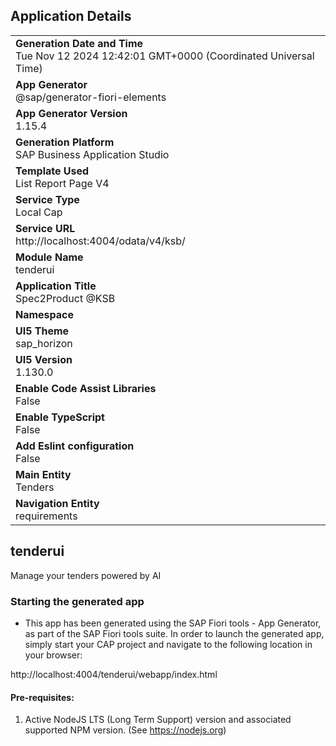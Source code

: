 ## Application Details
|               |
| ------------- |
|**Generation Date and Time**<br>Tue Nov 12 2024 12:42:01 GMT+0000 (Coordinated Universal Time)|
|**App Generator**<br>@sap/generator-fiori-elements|
|**App Generator Version**<br>1.15.4|
|**Generation Platform**<br>SAP Business Application Studio|
|**Template Used**<br>List Report Page V4|
|**Service Type**<br>Local Cap|
|**Service URL**<br>http://localhost:4004/odata/v4/ksb/|
|**Module Name**<br>tenderui|
|**Application Title**<br>Spec2Product @KSB|
|**Namespace**<br>|
|**UI5 Theme**<br>sap_horizon|
|**UI5 Version**<br>1.130.0|
|**Enable Code Assist Libraries**<br>False|
|**Enable TypeScript**<br>False|
|**Add Eslint configuration**<br>False|
|**Main Entity**<br>Tenders|
|**Navigation Entity**<br>requirements|

## tenderui

Manage your tenders powered by AI

### Starting the generated app

-   This app has been generated using the SAP Fiori tools - App Generator, as part of the SAP Fiori tools suite.  In order to launch the generated app, simply start your CAP project and navigate to the following location in your browser:

http://localhost:4004/tenderui/webapp/index.html

#### Pre-requisites:

1. Active NodeJS LTS (Long Term Support) version and associated supported NPM version.  (See https://nodejs.org)


